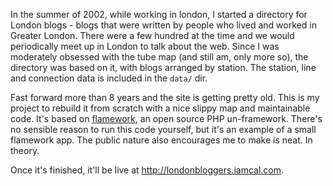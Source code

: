 In the summer of 2002, while working in london, I started a directory for London blogs - blogs that
were written by people who lived and worked in Greater London. There were a few hundred at the time 
and we would periodically meet up in London to talk about the web. Since I was moderately obsessed 
with the tube map (and still am, only more so), the directory was based on it, with blogs arranged 
by station. The station, line and connection data is included in the <code>data/</code> dir.

Fast forward more than 8 years and the site is getting pretty old. This is my project to rebuild it
from scratch with a nice slippy map and maintainable code. It's based on
<a href="https://github.com/exflickr/flamework">flamework</a>, an open source PHP un-framework. There's 
no sensible reason to run this code yourself, but it's an example of a small flamework app. The public 
nature also encourages me to make is neat. In theory.

Once it's finished, it'll be live at
<a href="http://londonbloggers.iamcal.com">http://londonbloggers.iamcal.com</a>.